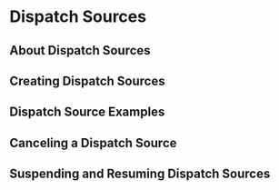 # Dispatch Sources

## About Dispatch Sources

##  Creating Dispatch Sources

##  Dispatch Source Examples

##  Canceling a Dispatch Source

##  Suspending and Resuming Dispatch Sources

##  



